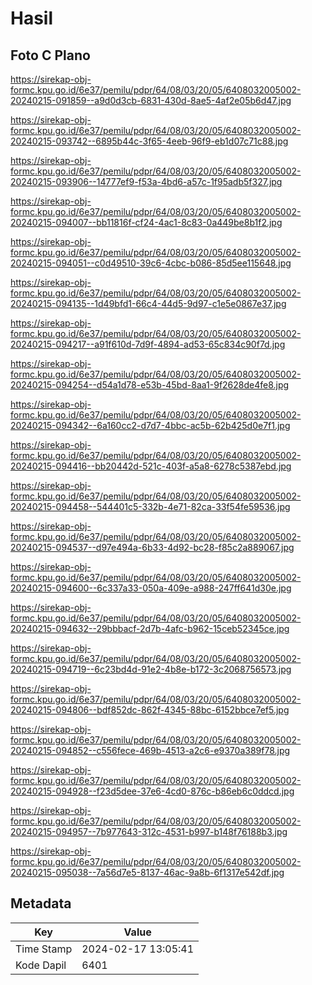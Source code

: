 # Hasil

## Foto C Plano

https://sirekap-obj-formc.kpu.go.id/6e37/pemilu/pdpr/64/08/03/20/05/6408032005002-20240215-091859--a9d0d3cb-6831-430d-8ae5-4af2e05b6d47.jpg

https://sirekap-obj-formc.kpu.go.id/6e37/pemilu/pdpr/64/08/03/20/05/6408032005002-20240215-093742--6895b44c-3f65-4eeb-96f9-eb1d07c71c88.jpg

https://sirekap-obj-formc.kpu.go.id/6e37/pemilu/pdpr/64/08/03/20/05/6408032005002-20240215-093906--14777ef9-f53a-4bd6-a57c-1f95adb5f327.jpg

https://sirekap-obj-formc.kpu.go.id/6e37/pemilu/pdpr/64/08/03/20/05/6408032005002-20240215-094007--bb11816f-cf24-4ac1-8c83-0a449be8b1f2.jpg

https://sirekap-obj-formc.kpu.go.id/6e37/pemilu/pdpr/64/08/03/20/05/6408032005002-20240215-094051--c0d49510-39c6-4cbc-b086-85d5ee115648.jpg

https://sirekap-obj-formc.kpu.go.id/6e37/pemilu/pdpr/64/08/03/20/05/6408032005002-20240215-094135--1d49bfd1-66c4-44d5-9d97-c1e5e0867e37.jpg

https://sirekap-obj-formc.kpu.go.id/6e37/pemilu/pdpr/64/08/03/20/05/6408032005002-20240215-094217--a91f610d-7d9f-4894-ad53-65c834c90f7d.jpg

https://sirekap-obj-formc.kpu.go.id/6e37/pemilu/pdpr/64/08/03/20/05/6408032005002-20240215-094254--d54a1d78-e53b-45bd-8aa1-9f2628de4fe8.jpg

https://sirekap-obj-formc.kpu.go.id/6e37/pemilu/pdpr/64/08/03/20/05/6408032005002-20240215-094342--6a160cc2-d7d7-4bbc-ac5b-62b425d0e7f1.jpg

https://sirekap-obj-formc.kpu.go.id/6e37/pemilu/pdpr/64/08/03/20/05/6408032005002-20240215-094416--bb20442d-521c-403f-a5a8-6278c5387ebd.jpg

https://sirekap-obj-formc.kpu.go.id/6e37/pemilu/pdpr/64/08/03/20/05/6408032005002-20240215-094458--544401c5-332b-4e71-82ca-33f54fe59536.jpg

https://sirekap-obj-formc.kpu.go.id/6e37/pemilu/pdpr/64/08/03/20/05/6408032005002-20240215-094537--d97e494a-6b33-4d92-bc28-f85c2a889067.jpg

https://sirekap-obj-formc.kpu.go.id/6e37/pemilu/pdpr/64/08/03/20/05/6408032005002-20240215-094600--6c337a33-050a-409e-a988-247ff641d30e.jpg

https://sirekap-obj-formc.kpu.go.id/6e37/pemilu/pdpr/64/08/03/20/05/6408032005002-20240215-094632--29bbbacf-2d7b-4afc-b962-15ceb52345ce.jpg

https://sirekap-obj-formc.kpu.go.id/6e37/pemilu/pdpr/64/08/03/20/05/6408032005002-20240215-094719--6c23bd4d-91e2-4b8e-b172-3c2068756573.jpg

https://sirekap-obj-formc.kpu.go.id/6e37/pemilu/pdpr/64/08/03/20/05/6408032005002-20240215-094806--bdf852dc-862f-4345-88bc-6152bbce7ef5.jpg

https://sirekap-obj-formc.kpu.go.id/6e37/pemilu/pdpr/64/08/03/20/05/6408032005002-20240215-094852--c556fece-469b-4513-a2c6-e9370a389f78.jpg

https://sirekap-obj-formc.kpu.go.id/6e37/pemilu/pdpr/64/08/03/20/05/6408032005002-20240215-094928--f23d5dee-37e6-4cd0-876c-b86eb6c0ddcd.jpg

https://sirekap-obj-formc.kpu.go.id/6e37/pemilu/pdpr/64/08/03/20/05/6408032005002-20240215-094957--7b977643-312c-4531-b997-b148f76188b3.jpg

https://sirekap-obj-formc.kpu.go.id/6e37/pemilu/pdpr/64/08/03/20/05/6408032005002-20240215-095038--7a56d7e5-8137-46ac-9a8b-6f1317e542df.jpg


## Metadata

| Key        | Value               |
| ---------- | ------------------- |
| Time Stamp | 2024-02-17 13:05:41 |
| Kode Dapil | 6401                |



